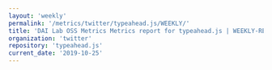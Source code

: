 ```yaml
---
layout: 'weekly'
permalink: '/metrics/twitter/typeahead.js/WEEKLY/'
title: 'DAI Lab OSS Metrics Metrics report for typeahead.js | WEEKLY-REPORT-2019-10-25'
organization: 'twitter'
repository: 'typeahead.js'
current_date: '2019-10-25'
---
```

